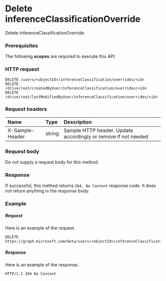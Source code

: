 # Delete inferenceClassificationOverride

Delete inferenceClassificationOverride.
### Prerequisites
The following **scopes** are required to execute this API: 
### HTTP request
<!-- { "blockType": "ignored" } -->
```http
DELETE /users/<objectId>/inferenceClassification/overrides/<id>
DELETE /drive/root/createdByUser/inferenceClassification/overrides/<id>
DELETE /drive/root/lastModifiedByUser/inferenceClassification/overrides/<id>

```
### Request headers
| Name       | Type | Description|
|:---------------|:--------|:----------|
| X-Sample-Header  | string  | Sample HTTP header. Update accordingly or remove if not needed|

### Request body
Do not supply a request body for this method.


### Response
If successful, this method returns `204, No Content` response code. It does not return anything in the response body.

### Example
##### Request
Here is an example of the request.
<!-- {
  "blockType": "request",
  "name": "delete_inferenceclassificationoverride"
}-->
```http
DELETE https://graph.microsoft.com/beta/users/<objectId>/inferenceClassification/overrides/<id>
```
##### Response
Here is an example of the response.
<!-- {
  "blockType": "response",
  "truncated": false
} -->
```http
HTTP/1.1 204 No Content
```

<!-- uuid: 8fcb5dbc-d5aa-4681-8e31-b001d5168d79
2015-10-25 14:57:30 UTC -->
<!-- {
  "type": "#page.annotation",
  "description": "Delete inferenceClassificationOverride",
  "keywords": "",
  "section": "documentation",
  "tocPath": ""
}-->